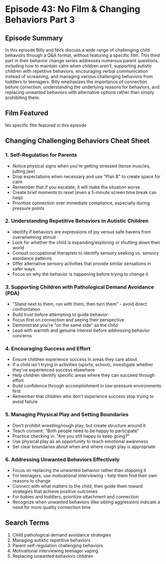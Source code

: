 # Episode 43: No Film & Changing Behaviors Part 3

## Episode Summary
In this episode Billy and Nick discuss a wide range of challenging child behaviors through a Q&A format, without featuring a specific film. This third part in their behavior change series addresses numerous parent questions, including how to maintain calm when children aren't, supporting autistic children with repetitive behaviors, encouraging verbal communication instead of screaming, and managing various challenging behaviors from toddlers to teenagers. Billy emphasizes the importance of connection before correction, understanding the underlying reasons for behaviors, and replacing unwanted behaviors with alternative options rather than simply prohibiting them.

## Film Featured
No specific film featured in this episode

## Changing Challenging Behaviors Cheat Sheet

### 1. Self-Regulation for Parents
- Notice physical signs when you're getting stressed (tense muscles, jutting jaw)
- Drop expectations when necessary and use "Plan B" to create space for calm
- Remember that if you escalate, it will make the situation worse
- Create brief moments to reset (even a 5-minute screen time break can help)
- Prioritize connection over immediate compliance, especially during pressure points

### 2. Understanding Repetitive Behaviors in Autistic Children
- Identify if behaviors are expressions of joy versus safe havens from overwhelming stimuli
- Look for whether the child is expanding/exploring or shutting down their world
- Consult occupational therapists to identify sensory seeking vs. sensory avoidance patterns
- Offer alternative sensory activities that provide similar sensations in safer ways
- Focus on why the behavior is happening before trying to change it

### 3. Supporting Children with Pathological Demand Avoidance (PDA)
- "Stand next to them, run with them, then turn them" - avoid direct confrontation
- Build trust before attempting to guide behavior
- Focus first on connection and seeing their perspective
- Demonstrate you're "on the same side" as the child
- Lead with warmth and genuine interest before addressing behavior concerns

### 4. Encouraging Success and Effort
- Ensure children experience success in areas they care about
- If a child isn't trying in activities (sports, school), investigate whether they've experienced success elsewhere
- Help children identify specific areas where they can succeed through effort
- Build confidence through accomplishment in low-pressure environments first
- Remember that children who don't experience success stop trying to avoid failure

### 5. Managing Physical Play and Setting Boundaries
- Don't prohibit wrestling/rough play, but create structure around it
- Teach consent: "Both people need to be happy to participate"
- Practice checking in: "Are you still happy to keep going?"
- Use physical play as an opportunity to teach emotional awareness
- Set clear boundaries about when and where rough play is appropriate

### 6. Addressing Unwanted Behaviors Effectively
- Focus on replacing the unwanted behavior rather than stopping it
- For teenagers, use motivational interviewing - help them find their own reasons to change
- Connect with what matters to the child, then guide them toward strategies that achieve positive outcomes
- For babies and toddlers, prioritize attachment and connection
- Recognize when unwanted behaviors (like sibling aggression) indicate a need for more quality connection time

## Search Terms
1. Child pathological demand avoidance strategies
2. Managing autistic repetitive behaviors
3. Parent self-regulation challenging behaviors
4. Motivational interviewing teenager vaping
5. Replacing unwanted behaviors children